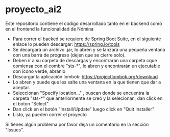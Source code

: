 # proyecto_ai2
Este repositorio contiene el código desarrollado tanto en el backend como en el frontend la funcionalidad de Nómina

- Para correr el backed se requiere de Spring Boot Suite, en el siguiente enlace lo pueden descargar:
  https://spring.io/tools
- Se decargará un archivo .jar, lo abren y se lanzará una pequeña ventana con una barra de progreso (dejen que se cierre solo).
- Deben ir a su carpeta de descargas y encontraran una carpeta cque comiensa con el combre "sts-*", lo abren y encontrarán un ejecutable con ícono verde, abranlo
- Descargar la aplicación lombok:
  https://projectlombok.org/download
- Lo abren y puede que les salte una ventana en la que tienen que dar a aceptar.
- Seleccionan "Specify location..." , buscan donde se encuentra la carpeta "sts-*" que anteriormente se creó y la selecionan, dan click en el boton "Select"
- Dan click en el botón "Install/Update" luego click en "Quit Installer"
- Listo, ya pueden correr el proyecto

Si tienes algún problema por favor deja un comentario en la sección "Issues".

